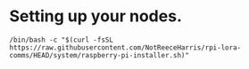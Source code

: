 # Setting up your nodes.

```
/bin/bash -c "$(curl -fsSL https://raw.githubusercontent.com/NotReeceHarris/rpi-lora-comms/HEAD/system/raspberry-pi-installer.sh)"
```
